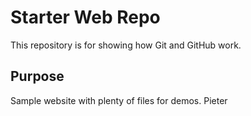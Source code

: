 # Starter Web Repo

This repository is for showing how Git and GitHub work.

## Purpose

Sample website with plenty of files for demos. Pieter